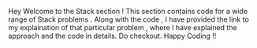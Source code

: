 Hey Welcome to the Stack section ! 
This section contains code for a wide range of Stack problems .
Along with the code , I have provided the link to my explaination of that particular problem , where I have explained the approach and the code in details.
Do checkout.
Happy Coding !!


